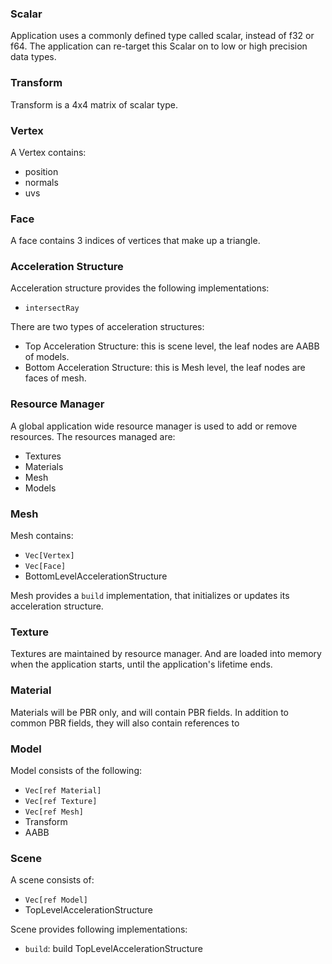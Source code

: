 ### Scalar
Application uses a commonly defined type called scalar, instead of f32 or f64. The application can re-target this Scalar on to low or high precision data types.

### Transform
Transform is a 4x4 matrix of scalar type.

### Vertex
A Vertex contains:
- position
- normals
- uvs

### Face
A face contains 3 indices of vertices that make up a triangle.

### Acceleration Structure
Acceleration structure provides the following implementations:
- `intersectRay`

There are two types of acceleration structures:
- Top Acceleration Structure: this is scene level, the leaf nodes are AABB of models.
- Bottom Acceleration Structure: this is Mesh level, the leaf nodes are faces of mesh.

### Resource Manager
A global application wide resource manager is used to add or remove resources. The resources managed are:
- Textures
- Materials
- Mesh
- Models

### Mesh
Mesh contains:
- `Vec[Vertex]`
- `Vec[Face]`
- BottomLevelAccelerationStructure

Mesh provides a `build` implementation, that initializes or updates its acceleration structure.

### Texture
Textures are maintained by resource manager. And are loaded into memory when the application starts, until the application's lifetime ends.

### Material
Materials will be PBR only, and will contain PBR fields. In addition to common PBR fields, they will also contain references to 

### Model
Model consists of the following:
- `Vec[ref Material]`
- `Vec[ref Texture]`
- `Vec[ref Mesh]`
- Transform
- AABB

### Scene
A scene consists of:
- `Vec[ref Model]`
- TopLevelAccelerationStructure

Scene provides following implementations:
- `build`: build TopLevelAccelerationStructure
